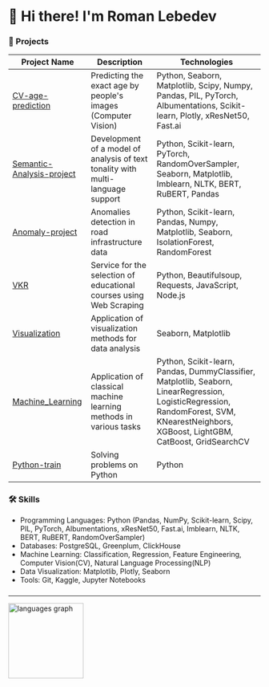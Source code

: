 


# 👋 Hi there! I'm Roman Lebedev  


<!--<h3 align="left">👩‍💻  Обо мне</h3>

###

<p align="left">Я начинающий Data Scientist. </p>

###-->



### 📂 Projects   

| Project Name                  | Description                                                                 | Technologies                                                                                     |
|-------------------------------|-----------------------------------------------------------------------------|--------------------------------------------------------------------------------------------------|
| [CV-age-prediction](https://github.com/R1mazy/CV_age_prediction)  | Predicting the exact age by people's images (Computer Vision)   | Python, Seaborn, Matplotlib, Scipy, Numpy, Pandas, PIL, PyTorch, Albumentations, Scikit-learn, Plotly, xResNet50, Fast.ai                                                                                                  |
| [Semantic-Analysis-project](https://github.com/R1mazy/Semantic-Analysis-project)   | Development of a model of analysis of text tonality with multi-language support                                          | Python, Scikit-learn, PyTorch, RandomOverSampler, Seaborn, Matplotlib, Imblearn, NLTK, BERT, RuBERT, Pandas                                   |
| [Anomaly-project](https://github.com/R1mazy/anomaly_project)              | Anomalies detection in road infrastructure data                                                       | Python, Scikit-learn, Pandas, Numpy, Matplotlib, Seaborn, IsolationForest, RandomForest                                    |
| [VKR](https://github.com/R1mazy/vkr-lebedev)                | Service for the selection of educational courses using Web Scraping                                         | Python, Beautifulsoup, Requests, JavaScript, Node.js                 |
| [Visualization](https://github.com/R1mazy/Visualization)| Application of visualization methods for data analysis                |  Seaborn, Matplotlib                        |
| [Machine_Learning](https://github.com/R1mazy/Machine_Learning)     | Application of classical machine learning methods in various tasks           | Python, Scikit-learn, Pandas, DummyClassifier, Matplotlib, Seaborn, LinearRegression, LogisticRegression, RandomForest, SVM, KNearestNeighbors, XGBoost, LightGBM, CatBoost, GridSearchCV                  |
| [Python-train](https://github.com/R1mazy/Python_train)            | Solving problems on Python                         | Python   |



###



### 🛠️ Skills  
- Programming Languages: Python (Pandas, NumPy, Scikit-learn, Scipy, PIL, PyTorch, Albumentations, xResNet50, Fast.ai, Imblearn, NLTK, BERT, RuBERT, RandomOverSampler)  
- Databases: PostgreSQL, Greenplum, ClickHouse  
- Machine Learning: Classification, Regression, Feature Engineering, Computer Vision(CV), Natural Language Processing(NLP)  
- Data Visualization: Matplotlib, Plotly, Seaborn   
- Tools: Git, Kaggle, Jupyter Notebooks  

###

---

<div align="left">
  <img src="https://github-readme-stats.vercel.app/api/top-langs?username=R1mazy&locale=en&hide_title=false&layout=compact&card_width=320&langs_count=5&theme=dracula&hide_border=false&order=2" height="150" alt="languages graph"  />
</div>

<!--
**R1mazy/R1mazy** is a ✨ _special_ ✨ repository because its `README.md` (this file) appears on your GitHub profile.

Here are some ideas to get you started:

- 🔭 I’m currently working on ...
- 🌱 I’m currently learning ...
- 👯 I’m looking to collaborate on ...
- 🤔 I’m looking for help with ...
- 💬 Ask me about ...
- 📫 How to reach me: ...
- 😄 Pronouns: ...
- ⚡ Fun fact: ...
-->
